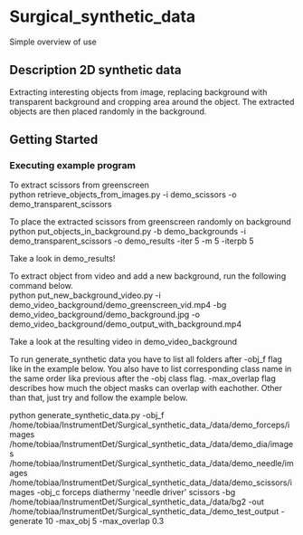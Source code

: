 # Surgical_synthetic_data  


Simple overview of use

## Description 2D synthetic data  

Extracting interesting objects from image, replacing background with transparent background and cropping area around the object. The extracted objects are then placed randomly in the background.  

## Getting Started

### Executing example program
To extract scissors from greenscreen  
python retrieve_objects_from_images.py -i demo_scissors -o demo_transparent_scissors  

To place the extracted scissors from greenscreen randomly on background  
python put_objects_in_background.py -b demo_backgrounds -i demo_transparent_scissors -o demo_results -iter 5 -m 5 -iterpb 5  
 
Take a look in demo_results!    

To extract object from video and add a new background, run the following command below.  
python put_new_background_video.py -i demo_video_background/demo_greenscreen_vid.mp4 -bg demo_video_background/demo_background.jpg -o demo_video_background/demo_output_with_background.mp4  

Take a look at the resulting video in demo_video_background


To run generate_synthetic data you have to list all folders after -obj_f flag like in the example below. You also have to list corresponding class name in the same order lika previous after the -obj class
flag. -max_overlap flag describes how much the object masks can overlap with eachother. Other than that, just try and follow the example below.

python generate_synthetic_data.py -obj_f /home/tobiaa/InstrumentDet/Surgical_synthetic_data_/data/demo_forceps/images /home/tobiaa/InstrumentDet/Surgical_synthetic_data_/data/demo_dia/images /home/tobiaa/InstrumentDet/Surgical_synthetic_data_/data/demo_needle/images /home/tobiaa/InstrumentDet/Surgical_synthetic_data_/data/demo_scissors/images -obj_c forceps diathermy 'needle driver' scissors -bg /home/tobiaa/InstrumentDet/Surgical_synthetic_data_/data/bg2 -out /home/tobiaa/InstrumentDet/Surgical_synthetic_data_/demo_test_output -generate 10 -max_obj 5 -max_overlap 0.3